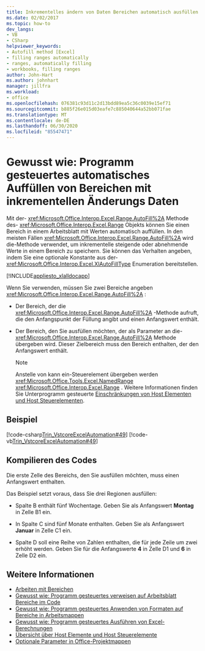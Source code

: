 ```yaml
---
title: Inkrementelles ändern von Daten Bereichen automatisch ausfüllen
ms.date: 02/02/2017
ms.topic: how-to
dev_langs:
- VB
- CSharp
helpviewer_keywords:
- Autofill method [Excel]
- filling ranges automatically
- ranges, automatically filling
- workbooks, filling ranges
author: John-Hart
ms.author: johnhart
manager: jillfra
ms.workload:
- office
ms.openlocfilehash: 076381c93d11c2d13bdd89ea5c36c0039e15ef71
ms.sourcegitcommit: b885f26e015d03eafe7c885040644a52bb071fae
ms.translationtype: MT
ms.contentlocale: de-DE
ms.lasthandoff: 06/30/2020
ms.locfileid: "85547471"
---
```

# <a name="how-to-programmatically-automatically-fill-ranges-with-incrementally-changing-data"></a>Gewusst wie: Programm gesteuertes automatisches Auffüllen von Bereichen mit inkrementellen Änderungs Daten
  Mit der- <xref:Microsoft.Office.Interop.Excel.Range.AutoFill%2A> Methode des- <xref:Microsoft.Office.Interop.Excel.Range> Objekts können Sie einen Bereich in einem Arbeitsblatt mit Werten automatisch auffüllen. In den meisten Fällen <xref:Microsoft.Office.Interop.Excel.Range.AutoFill%2A> wird die-Methode verwendet, um inkrementelle steigende oder abnehmende Werte in einem Bereich zu speichern. Sie können das Verhalten angeben, indem Sie eine optionale Konstante aus der- <xref:Microsoft.Office.Interop.Excel.XlAutoFillType> Enumeration bereitstellen.

 [!INCLUDE[appliesto_xlalldocapp](../vsto/includes/appliesto-xlalldocapp-md.md)]

 Wenn Sie verwenden, müssen Sie zwei Bereiche angeben <xref:Microsoft.Office.Interop.Excel.Range.AutoFill%2A> :

- Der Bereich, der die <xref:Microsoft.Office.Interop.Excel.Range.AutoFill%2A> -Methode aufruft, die den Anfangspunkt der Füllung angibt und einen Anfangswert enthält.

- Der Bereich, den Sie ausfüllen möchten, der als Parameter an die- <xref:Microsoft.Office.Interop.Excel.Range.AutoFill%2A> Methode übergeben wird. Dieser Zielbereich muss den Bereich enthalten, der den Anfangswert enthält.

    > [!NOTE]
    > Anstelle von kann ein-Steuerelement übergeben werden <xref:Microsoft.Office.Tools.Excel.NamedRange> <xref:Microsoft.Office.Interop.Excel.Range> . Weitere Informationen finden Sie Unterprogramm gesteuerte [Einschränkungen von Host Elementen und Host Steuerelementen](../vsto/programmatic-limitations-of-host-items-and-host-controls.md).

## <a name="example"></a>Beispiel
 [!code-csharp[Trin_VstcoreExcelAutomation#49](../vsto/codesnippet/CSharp/Trin_VstcoreExcelAutomationCS/Sheet1.cs#49)]
 [!code-vb[Trin_VstcoreExcelAutomation#49](../vsto/codesnippet/VisualBasic/Trin_VstcoreExcelAutomation/Sheet1.vb#49)]

## <a name="compile-the-code"></a>Kompilieren des Codes
 Die erste Zelle des Bereichs, den Sie ausfüllen möchten, muss einen Anfangswert enthalten.

 Das Beispiel setzt voraus, dass Sie drei Regionen ausfüllen:

- Spalte B enthält fünf Wochentage. Geben Sie als Anfangswert **Montag** in Zelle B1 ein.

- In Spalte C sind fünf Monate enthalten. Geben Sie als Anfangswert **Januar** in Zelle C1 ein.

- Spalte D soll eine Reihe von Zahlen enthalten, die für jede Zeile um zwei erhöht werden. Geben Sie für die Anfangswerte **4** in Zelle D1 und **6** in Zelle D2 ein.

## <a name="see-also"></a>Weitere Informationen
- [Arbeiten mit Bereichen](../vsto/working-with-ranges.md)
- [Gewusst wie: Programm gesteuertes verweisen auf Arbeitsblatt Bereiche im Code](../vsto/how-to-programmatically-refer-to-worksheet-ranges-in-code.md)
- [Gewusst wie: Programm gesteuertes Anwenden von Formaten auf Bereiche in Arbeitsmappen](../vsto/how-to-programmatically-apply-styles-to-ranges-in-workbooks.md)
- [Gewusst wie: Programm gesteuertes Ausführen von Excel-Berechnungen](../vsto/how-to-programmatically-run-excel-calculations-programmatically.md)
- [Übersicht über Host Elemente und Host Steuerelemente](../vsto/host-items-and-host-controls-overview.md)
- [Optionale Parameter in Office-Projektmappen](../vsto/optional-parameters-in-office-solutions.md)
